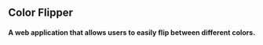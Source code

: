 ## Color Flipper

####  A web application that allows users to easily flip between different colors.